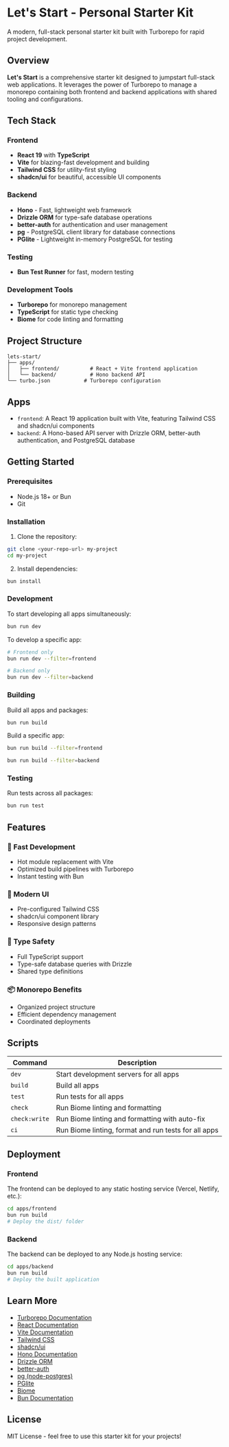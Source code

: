 # Let's Start - Personal Starter Kit

A modern, full-stack personal starter kit built with Turborepo for rapid project development.

## Overview

**Let's Start** is a comprehensive starter kit designed to jumpstart full-stack web applications. It leverages the power of Turborepo to manage a monorepo containing both frontend and backend applications with shared tooling and configurations.

## Tech Stack

### Frontend
- **React 19** with **TypeScript**
- **Vite** for blazing-fast development and building
- **Tailwind CSS** for utility-first styling
- **shadcn/ui** for beautiful, accessible UI components

### Backend
- **Hono** - Fast, lightweight web framework
- **Drizzle ORM** for type-safe database operations
- **better-auth** for authentication and user management
- **pg** - PostgreSQL client library for database connections
- **PGlite** - Lightweight in-memory PostgreSQL for testing

### Testing
- **Bun Test Runner** for fast, modern testing

### Development Tools
- **Turborepo** for monorepo management
- **TypeScript** for static type checking
- **Biome** for code linting and formatting

## Project Structure

```
lets-start/
├── apps/
│   ├── frontend/          # React + Vite frontend application
│   └── backend/           # Hono backend API
└── turbo.json           # Turborepo configuration
```

## Apps

- `frontend`: A React 19 application built with Vite, featuring Tailwind CSS and shadcn/ui components
- `backend`: A Hono-based API server with Drizzle ORM, better-auth authentication, and PostgreSQL database

## Getting Started

### Prerequisites
- Node.js 18+ or Bun
- Git

### Installation

1. Clone the repository:
```bash
git clone <your-repo-url> my-project
cd my-project
```

2. Install dependencies:
```bash
bun install
```

### Development

To start developing all apps simultaneously:

```bash
bun run dev
```

To develop a specific app:

```bash
# Frontend only
bun run dev --filter=frontend

# Backend only  
bun run dev --filter=backend
```

### Building

Build all apps and packages:

```bash
bun run build
```

Build a specific app:

```bash
bun run build --filter=frontend

bun run build --filter=backend
```

### Testing

Run tests across all packages:

```bash
bun run test
```

## Features

### 🚀 Fast Development
- Hot module replacement with Vite
- Optimized build pipelines with Turborepo
- Instant testing with Bun

### 🎨 Modern UI
- Pre-configured Tailwind CSS
- shadcn/ui component library
- Responsive design patterns

### 🔧 Type Safety
- Full TypeScript support
- Type-safe database queries with Drizzle
- Shared type definitions

### 📦 Monorepo Benefits
- Organized project structure
- Efficient dependency management
- Coordinated deployments

## Scripts

| Command | Description |
|---------|-------------|
| `dev` | Start development servers for all apps |
| `build` | Build all apps |
| `test` | Run tests for all apps |
| `check` | Run Biome linting and formatting |
| `check:write` | Run Biome linting and formatting with auto-fix |
| `ci` | Run Biome linting, format and run tests for all apps |

## Deployment

### Frontend
The frontend can be deployed to any static hosting service (Vercel, Netlify, etc.):

```bash
cd apps/frontend
bun run build
# Deploy the dist/ folder
```

### Backend
The backend can be deployed to any Node.js hosting service:

```bash
cd apps/backend
bun run build
# Deploy the built application
```

## Learn More

- [Turborepo Documentation](https://turborepo.com/docs)
- [React Documentation](https://react.dev)
- [Vite Documentation](https://vitejs.dev)
- [Tailwind CSS](https://tailwindcss.com)
- [shadcn/ui](https://ui.shadcn.com)
- [Hono Documentation](https://hono.dev)
- [Drizzle ORM](https://orm.drizzle.team)
- [better-auth](https://www.better-auth.com)
- [pg (node-postgres)](https://node-postgres.com)
- [PGlite](https://pglite.dev)
- [Biome](https://biomejs.dev)
- [Bun Documentation](https://bun.sh/docs)

## License

MIT License - feel free to use this starter kit for your projects!
